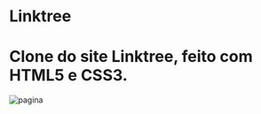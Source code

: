 # Linktree

# Clone do site Linktree, feito com HTML5 e CSS3.

![pagina](https://github.com/gabrieljpeg/Linktree/assets/127786524/40a244e5-b0ea-4047-a6ff-f2804f09cd4a)
